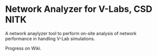 # Network Analyzer for V-Labs, CSD NITK

A network anaylyzer tool to perform on-site analysis of network performance in handling V-Lab simulations.

Progress on Wiki.
